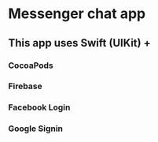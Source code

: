 #  Messenger chat app

## This app uses Swift (UIKit) + 
### CocoaPods
### Firebase
### Facebook Login
### Google Signin

